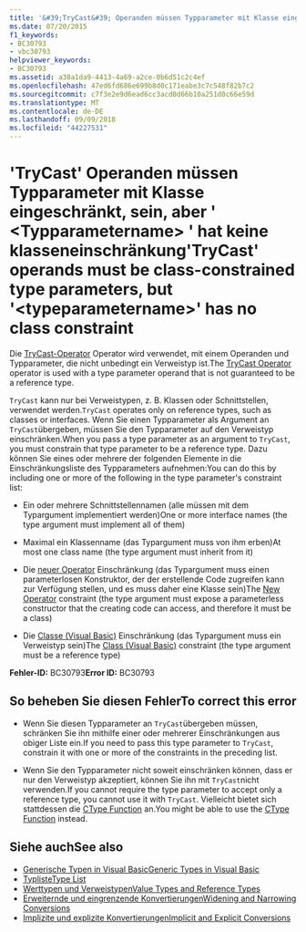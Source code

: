 ```yaml
---
title: '&#39;TryCast&#39; Operanden müssen Typparameter mit Klasse eingeschränkt, sein, aber &#39; &lt;Typparametername&gt; &#39; hat keine klasseneinschränkung'
ms.date: 07/20/2015
f1_keywords:
- BC30793
- vbc30793
helpviewer_keywords:
- BC30793
ms.assetid: a38a1da9-4413-4a69-a2ce-0b6d51c2c4ef
ms.openlocfilehash: 47ed6fd686e699b8d0c171eabe3c7c548f82b7c2
ms.sourcegitcommit: c7f3e2e9d6ead6cc3acd0d66b10a251d0c66e59d
ms.translationtype: MT
ms.contentlocale: de-DE
ms.lasthandoff: 09/09/2018
ms.locfileid: "44227531"
---
```

# <a name="39trycast39-operands-must-be-class-constrained-type-parameters-but-39lttypeparameternamegt39-has-no-class-constraint"></a><span data-ttu-id="0d921-102">&#39;TryCast&#39; Operanden müssen Typparameter mit Klasse eingeschränkt, sein, aber &#39; &lt;Typparametername&gt; &#39; hat keine klasseneinschränkung</span><span class="sxs-lookup"><span data-stu-id="0d921-102">&#39;TryCast&#39; operands must be class-constrained type parameters, but &#39;&lt;typeparametername&gt;&#39; has no class constraint</span></span>
<span data-ttu-id="0d921-103">Die [TryCast-Operator](../../visual-basic/language-reference/operators/trycast-operator.md) Operator wird verwendet, mit einem Operanden und Typparameter, die nicht unbedingt ein Verweistyp ist.</span><span class="sxs-lookup"><span data-stu-id="0d921-103">The [TryCast Operator](../../visual-basic/language-reference/operators/trycast-operator.md) operator is used with a type parameter operand that is not guaranteed to be a reference type.</span></span>  
  
 <span data-ttu-id="0d921-104">`TryCast` kann nur bei Verweistypen, z. B. Klassen oder Schnittstellen, verwendet werden.</span><span class="sxs-lookup"><span data-stu-id="0d921-104">`TryCast` operates only on reference types, such as classes or interfaces.</span></span> <span data-ttu-id="0d921-105">Wenn Sie einen Typparameter als Argument an `TryCast`übergeben, müssen Sie den Typparameter auf den Verweistyp einschränken.</span><span class="sxs-lookup"><span data-stu-id="0d921-105">When you pass a type parameter as an argument to `TryCast`, you must constrain that type parameter to be a reference type.</span></span> <span data-ttu-id="0d921-106">Dazu können Sie eines oder mehrere der folgenden Elemente in die Einschränkungsliste des Typparameters aufnehmen:</span><span class="sxs-lookup"><span data-stu-id="0d921-106">You can do this by including one or more of the following in the type parameter's constraint list:</span></span>  
  
-   <span data-ttu-id="0d921-107">Ein oder mehrere Schnittstellennamen (alle müssen mit dem Typargument implementiert werden)</span><span class="sxs-lookup"><span data-stu-id="0d921-107">One or more interface names (the type argument must implement all of them)</span></span>  
  
-   <span data-ttu-id="0d921-108">Maximal ein Klassenname (das Typargument muss von ihm erben)</span><span class="sxs-lookup"><span data-stu-id="0d921-108">At most one class name (the type argument must inherit from it)</span></span>  
  
-   <span data-ttu-id="0d921-109">Die [neuer Operator](../../visual-basic/language-reference/operators/new-operator.md) Einschränkung (das Typargument muss einen parameterlosen Konstruktor, der der erstellende Code zugreifen kann zur Verfügung stellen, und es muss daher eine Klasse sein)</span><span class="sxs-lookup"><span data-stu-id="0d921-109">The [New Operator](../../visual-basic/language-reference/operators/new-operator.md) constraint (the type argument must expose a parameterless constructor that the creating code can access, and therefore it must be a class)</span></span>  
  
-   <span data-ttu-id="0d921-110">Die [Classe (Visual Basic)](../../visual-basic/language-reference/statements/class-statement.md) Einschränkung (das Typargument muss ein Verweistyp sein)</span><span class="sxs-lookup"><span data-stu-id="0d921-110">The [Class (Visual Basic)](../../visual-basic/language-reference/statements/class-statement.md) constraint (the type argument must be a reference type)</span></span>  
  
 <span data-ttu-id="0d921-111">**Fehler-ID:** BC30793</span><span class="sxs-lookup"><span data-stu-id="0d921-111">**Error ID:** BC30793</span></span>  
  
## <a name="to-correct-this-error"></a><span data-ttu-id="0d921-112">So beheben Sie diesen Fehler</span><span class="sxs-lookup"><span data-stu-id="0d921-112">To correct this error</span></span>  
  
-   <span data-ttu-id="0d921-113">Wenn Sie diesen Typparameter an `TryCast`übergeben müssen, schränken Sie ihn mithilfe einer oder mehrerer Einschränkungen aus obiger Liste ein.</span><span class="sxs-lookup"><span data-stu-id="0d921-113">If you need to pass this type parameter to `TryCast`, constrain it with one or more of the constraints in the preceding list.</span></span>  
  
-   <span data-ttu-id="0d921-114">Wenn Sie den Typparameter nicht soweit einschränken können, dass er nur den Verweistyp akzeptiert, können Sie ihn mit `TryCast`nicht verwenden.</span><span class="sxs-lookup"><span data-stu-id="0d921-114">If you cannot require the type parameter to accept only a reference type, you cannot use it with `TryCast`.</span></span> <span data-ttu-id="0d921-115">Vielleicht bietet sich stattdessen die [CType Function](../../visual-basic/language-reference/functions/ctype-function.md) an.</span><span class="sxs-lookup"><span data-stu-id="0d921-115">You might be able to use the [CType Function](../../visual-basic/language-reference/functions/ctype-function.md) instead.</span></span>  
  
## <a name="see-also"></a><span data-ttu-id="0d921-116">Siehe auch</span><span class="sxs-lookup"><span data-stu-id="0d921-116">See also</span></span>

- [<span data-ttu-id="0d921-117">Generische Typen in Visual Basic</span><span class="sxs-lookup"><span data-stu-id="0d921-117">Generic Types in Visual Basic</span></span>](../../visual-basic/programming-guide/language-features/data-types/generic-types.md)  
- [<span data-ttu-id="0d921-118">Typliste</span><span class="sxs-lookup"><span data-stu-id="0d921-118">Type List</span></span>](../../visual-basic/language-reference/statements/type-list.md)  
- [<span data-ttu-id="0d921-119">Werttypen und Verweistypen</span><span class="sxs-lookup"><span data-stu-id="0d921-119">Value Types and Reference Types</span></span>](../../visual-basic/programming-guide/language-features/data-types/value-types-and-reference-types.md)  
- [<span data-ttu-id="0d921-120">Erweiternde und eingrenzende Konvertierungen</span><span class="sxs-lookup"><span data-stu-id="0d921-120">Widening and Narrowing Conversions</span></span>](../../visual-basic/programming-guide/language-features/data-types/widening-and-narrowing-conversions.md)  
- [<span data-ttu-id="0d921-121">Implizite und explizite Konvertierungen</span><span class="sxs-lookup"><span data-stu-id="0d921-121">Implicit and Explicit Conversions</span></span>](../../visual-basic/programming-guide/language-features/data-types/implicit-and-explicit-conversions.md)

